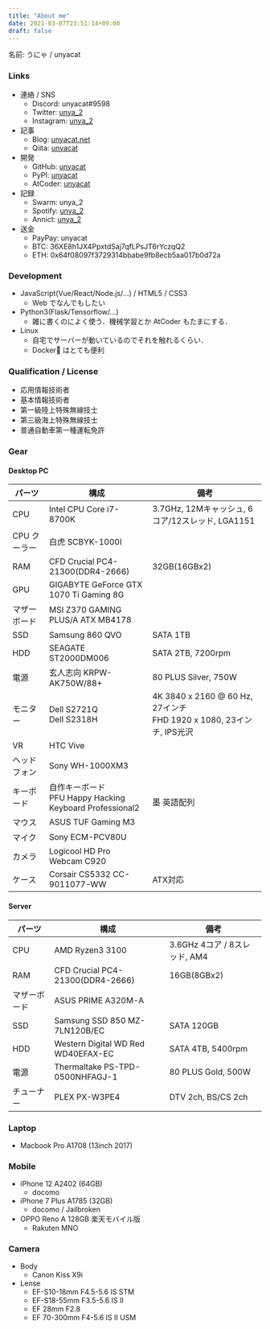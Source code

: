 ```yaml
---
title: "About me"
date: 2021-03-07T23:51:14+09:00
draft: false
---
```


<link rel="stylesheet" href="https://use.fontawesome.com/releases/v5.15.3/css/all.css">
<link href="https://fonts.googleapis.com/css2?family=Noto+Sans+JP&display=swap" rel="stylesheet">
<style>
div {
    font-family: 'Fira Mono', 'Noto Sans JP', monospace;
}
</style>

名前: うにゃ / unyacat

### <i class="fas fa-link fa-fw"></i> Links
- 連絡 / SNS
	- Discord: unyacat#9598
	- Twitter: [unya_2](https://twitter.com/unya_2)
	- Instagram: [unya_2](https://www.instagram.com/unya_2/)
- 記事
    - Blog: [unyacat.net]()
    - Qiita: [unyacat](https://qiita.com/unyacat)
- 開発
	- GitHub: [unyacat](https://github.com/unyacat) 
	- PyPI: [unyacat](https://pypi.org/user/unyacat/)
	- AtCoder: [unyacat](https://atcoder.jp/users/unyacat)
- 記録
	- Swarm: unya_2 
	- Spotify: [unya_2](https://open.spotify.com/user/unya_2)
	- Annict: [unya_2](https://annict.jp/@unya_2)
- 送金
	- PayPay: unyacat
	- BTC: 36XE8h1JX4PpxtdSaj7qfLPsJT6rYczqQ2
	- ETH: 0x64f08097f3729314bbabe9fb8ecb5aa017b0d72a


### <i class="fas fa-code fa-fw"></i> Development
- JavaScript(Vue/React/Node.js/...) / HTML5 / CSS3
	- Web でなんでもしたい
- Python3(Flask/Tensorflow/...)
	- 雑に書くのによく使う．機械学習とか AtCoder もたまにする．
- Linux
	- 自宅でサーバーが動いているのでそれを触れるくらい．
	- Docker🐳 はとても便利



### <i class="fas fa-user-check fa-fw"></i> Qualification / License

- 応用情報技術者
- 基本情報技術者
- 第一級陸上特殊無線技士
- 第三級海上特殊無線技士
- 普通自動車第一種運転免許


### <i class="fas fa-cog fa-fw"></i> Gear
#### <i class="fas fa-desktop fa-fw"></i> Desktop PC
|パーツ           |構成        |備考        |
|-----------------|------------|------------|
| CPU | Intel CPU Core i7-8700K <a href="https://ark.intel.com/content/www/jp/ja/ark/products/126684/intel-core-i7-8700k-processor-12m-cache-up-to-4-70-ghz.html" target="_blank"><i class="fas fa-external-link-alt"></i></a> | 3.7GHz, 12Mキャッシュ, 6コア/12スレッド, LGA1151 |
| CPU クーラー | 白虎 SCBYK-1000I <a href="https://www.scythe.co.jp/product/cpu-cooler/scbyk-1000I/" target="_blank"><i class="fas fa-external-link-alt"></i></a> | |
|RAM|CFD Crucial PC4-21300(DDR4-2666)<a href="https://www.cfd.co.jp/product/memory/desk-ddr4/w4u2666cm-16g/" target="_blank"><i class="fas fa-external-link-alt"></i></a> | 32GB(16GBx2) |
|GPU| GIGABYTE GeForce GTX 1070 Ti Gaming 8G <a href="https://www.gigabyte.com/jp/Graphics-Card/GV-N107TGAMING-8GD" target="_blank"><i class="fas fa-external-link-alt"></i></a> | |
|マザーボード| MSI Z370 GAMING PLUS/A ATX MB4178 <a href="https://jp.msi.com/Motherboard/Z370-GAMING-PLUS.html" target="_blank"><i class="fas fa-external-link-alt"></i></a> ||
|SSD| Samsung 860 QVO <a href="https://www.samsung.com/semiconductor/minisite/jp/ssd/consumer/860qvo/" target="_blank"><i class="fas fa-external-link-alt"></i></a> | SATA 1TB |
|HDD| SEAGATE ST2000DM006 <a href="https://www.seagate.com/jp/ja/support/internal-hard-drives/desktop-hard-drives/barracuda-3-5/" target="_blank"><i class="fas fa-external-link-alt"></i></a> | SATA 2TB, 7200rpm |
|電源| 玄人志向 KRPW-AK750W/88+ <a href="https://www.kuroutoshikou.com/product/power/atx/krpw-ak750w_88_/" target="_blank"><i class="fas fa-external-link-alt"></i></a> | 80 PLUS Silver, 750W |
|モニター| Dell S2721Q <a href="https://www.dell.com/ja-jp/shop/dell-s2721q-27%E3%82%A4%E3%83%B3%E3%83%81%E3%83%AF%E3%82%A4%E3%83%89%E3%83%A2%E3%83%8B%E3%82%BF%E3%83%BC4k-ips%E9%9D%9E%E5%85%89%E6%B2%A2-hdr-hdmix2dp-%E3%83%81%E3%83%AB%E3%83%88-freesync-%E3%83%95%E3%83%AC%E3%83%BC%E3%83%A0%E3%83%AC%E3%82%B9/apd/210-axgl/%E3%83%A2%E3%83%8B%E3%82%BF%E3%83%BC-%E3%83%A2%E3%83%8B%E3%82%BF%E3%83%BC%E3%82%A2%E3%82%AF%E3%82%BB%E3%82%B5%E3%83%AA%E3%83%BC" target="_blank"><i class="fas fa-external-link-alt"></i></a> <br> Dell S2318H <a href="https://www.dell.com/ja-jp/shop/%E3%82%B5%E3%83%BC%E3%83%90%E3%83%BC%E7%94%A8-%E7%B4%94%E6%AD%A3%E3%83%A1%E3%83%A2%E3%83%AA%E3%83%BC/ar/8343" target="_blank"><i class="fas fa-external-link-alt"></i></a> | 4K 3840 x 2160 @ 60 Hz, 27インチ <br> FHD 1920 x 1080, 23インチ, IPS光沢 |
|VR| HTC Vive <a href="https://www.vive.com/jp/" target="_blank"><i class="fas fa-external-link-alt"></i></a> ||
|ヘッドフォン| Sony WH-1000XM3 <a href="https://www.sony.jp/headphone/products/WH-1000XM3/" target="_blank"><i class="fas fa-external-link-alt"></i></a> ||
|キーボード| 自作キーボード  <a href="https://unyacat.net/images/my-first-self-made-keyboard-2/IMG_1847_.jpg" target="_blank"><i class="fas fa-external-link-alt"></i></a><br />PFU Happy Hacking Keyboard Professional2 <a href="https://www.pfu.fujitsu.com/hhkeyboard/hhkbpro2/" target="_blank"><i class="fas fa-external-link-alt"></i></a> |<br />墨 英語配列|
|マウス| ASUS TUF Gaming M3 <a href="https://www.asus.com/jp/Accessories/Mice-and-Mouse-Pads/TUF-Gaming/TUF-Gaming-M3/" target="_blank"><i class="fas fa-external-link-alt"></i></a> ||
|マイク| Sony ECM-PCV80U <a href="https://www.sony.jp/microphone/products/ECM-PCV80U/" target="_blank"><i class="fas fa-external-link-alt"></i></a> ||
|カメラ| Logicool HD Pro Webcam C920 <a href="https://www.logicool.co.jp/ja-jp/product/hd-pro-webcam-c920n" target="_blank"><i class="fas fa-external-link-alt"></i></a> ||
|ケース| Corsair CS5332 CC-9011077-WW <a href="https://www.corsair.com/ja/ja/%E3%82%AB%E3%83%86%E3%82%B4%E3%83%AA%E3%83%BC/%E8%A3%BD%E5%93%81/%E3%82%B1%E3%83%BC%E3%82%B9/Carbide-Series%E2%84%A2%C2%A0100R%E3%82%B5%E3%82%A4%E3%83%AC%E3%83%B3%E3%83%88%E3%82%A8%E3%83%87%E3%82%A3%E3%82%B7%E3%83%A7%E3%83%B3%E3%83%9F%E3%83%83%E3%83%89%E3%82%BF%E3%83%AF%E3%83%BC%E3%82%B1%E3%83%BC%E3%82%B9/p/CC-9011077-WW" target="_blank"><i class="fas fa-external-link-alt"></i></a> |ATX対応|


#### <i class="fas fa-server fa-fw"></i> Server
|パーツ           |構成        |備考        |
|-----------------|------------|------------|
| CPU | AMD Ryzen3 3100 <a href="https://www.amd.com/ja/products/cpu/amd-ryzen-3-3100" target="_blank"><i class="fas fa-external-link-alt"></i></a> | 3.6GHz 4コア / 8スレッド, AM4 |
|RAM|CFD Crucial PC4-21300(DDR4-2666)<a href="https://www.cfd.co.jp/product/memory/desk-ddr4/w4u2666cm-16g/" target="_blank"><i class="fas fa-external-link-alt"></i></a> | 16GB(8GBx2) |
|マザーボード| ASUS PRIME A320M-A <a href="https://www.asus.com/jp/Motherboards-Components/Motherboards/All-series/PRIME-A320M-A/" target="_blank"><i class="fas fa-external-link-alt"></i></a> ||
|SSD| Samsung SSD 850 MZ-7LN120B/EC <a href="https://www.samsung.com/semiconductor/minisite/jp/ssd/consumer/850evo/" target="_blank"><i class="fas fa-external-link-alt"></i></a> | SATA 120GB  |
|HDD| Western Digital WD Red WD40EFAX-EC <a href="https://shop.westerndigital.com/ja-jp/products/internal-drives/wd-red-sata-hdd" target="_blank"><i class="fas fa-external-link-alt"></i></a> | SATA 4TB, 5400rpm |
|電源| Thermaltake PS-TPD-0500NHFAGJ-1 <a href="https://jp.thermaltake.com/toughpower-gx1-rgb-500w-gold.html" target="_blank"><i class="fas fa-external-link-alt"></i></a> | 80 PLUS Gold, 500W |
|チューナー| PLEX PX-W3PE4 <a href="http://www.plex-net.co.jp/product/px-w3pe4/" target="_blank"><i class="fas fa-external-link-alt"></i></a> | DTV 2ch, BS/CS 2ch |

### <i class="fas fa-laptop fa-fw"></i> Laptop
- Macbook Pro A1708 (13inch 2017)  

### <i class="fas fa-mobile fa-fw"></i> Mobile
- iPhone 12 A2402 (64GB) 
	- docomo 
- iPhone 7 Plus A1785 (32GB)  
	- docomo / Jailbroken 
- OPPO Reno A 128GB 楽天モバイル版
	- Rakuten MNO

### <i class="fas fa-camera fa-fw"></i> Camera
- Body
	- Canon Kiss X9i
- Lense
	- EF-S10-18mm F4.5-5.6 IS STM <a href="https://cweb.canon.jp/ef/lineup/ef-s/ef-s10-18-f4.5-5.6-is-stm/" target="_blank"><i class="fas fa-external-link-alt"></i></a>
  - EF-S18-55mm F3.5-5.6 IS II <a href="https://cweb.canon.jp/ef/lineup/ef-s/ef-s18-55-f35-56is-ii/index.html" target="_blank"><i class="fas fa-external-link-alt"></i></a>
  - EF 28mm F2.8 <a href="https://global.canon/ja/c-museum/product/ef264.html" target="_blank"><i class="fas fa-external-link-alt"></i></a>
  - EF 70-300mm F4-5.6 IS II USM <a href="https://cweb.canon.jp/ef/lineup/tele-zoom/ef70-300-f4-56ii/" target="_blank"><i class="fas fa-external-link-alt"></i></a>